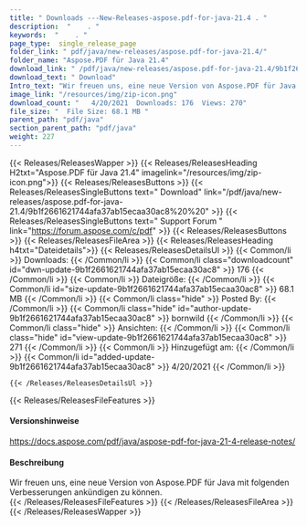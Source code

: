 ```yaml
---
title: " Downloads ---New-Releases-aspose.pdf-for-java-21.4 . "
description:  "    . " 
keywords:  "    . " 
page_type:  single_release_page
folder_link: " pdf/java/new-releases/aspose.pdf-for-java-21.4/"
folder_name: "Aspose.PDF für Java 21.4"
download_link: " /pdf/java/new-releases/aspose.pdf-for-java-21.4/9b1f2661621744afa37ab15ecaa30ac8"
download_text: " Download"
Intro_text: "Wir freuen uns, eine neue Version von Aspose.PDF für Java mit folgenden i..."
image_link: "/resources/img/zip-icon.png"
download_count: "   4/20/2021  Downloads: 176  Views: 270"
file_size: "  File Size: 68.1 MB "
parent_path: "pdf/java"
section_parent_path: "pdf/java"
weight: 227
---
```


{{< Releases/ReleasesWapper >}}
  {{< Releases/ReleasesHeading H2txt="Aspose.PDF für Java 21.4" imagelink="/resources/img/zip-icon.png">}}
  {{< Releases/ReleasesButtons >}}
    {{< Releases/ReleasesSingleButtons text=" Download" link="/pdf/java/new-releases/aspose.pdf-for-java-21.4/9b1f2661621744afa37ab15ecaa30ac8%20%20" >}}
    {{< Releases/ReleasesSingleButtons text=" Support Forum " link="https://forum.aspose.com/c/pdf" >}}
  {{< Releases/ReleasesButtons >}}
  {{< Releases/ReleasesFileArea >}}
    {{< Releases/ReleasesHeading h4txt="Dateidetails">}}
    {{< Releases/ReleasesDetailsUl >}}
            {{< Common/li >}} Downloads: {{< /Common/li >}}
      {{< Common/li class="downloadcount" id="dwn-update-9b1f2661621744afa37ab15ecaa30ac8" >}} 176 {{< /Common/li >}}
      {{< Common/li >}} Dateigröße: {{< /Common/li >}}
      {{< Common/li id="size-update-9b1f2661621744afa37ab15ecaa30ac8" >}} 68.1 MB {{< /Common/li >}} 
      {{< Common/li  class="hide" >}} Posted By: {{< /Common/li >}} 
      {{< Common/li class="hide" id="author-update-9b1f2661621744afa37ab15ecaa30ac8" >}} bornwild {{< /Common/li >}}
      {{< Common/li class="hide" >}} Ansichten: {{< /Common/li >}}
      {{< Common/li class="hide" id="view-update-9b1f2661621744afa37ab15ecaa30ac8" >}} 271 {{< /Common/li >}}
      {{< Common/li >}} Hinzugefügt am: {{< /Common/li >}}
      {{< Common/li id="added-update-9b1f2661621744afa37ab15ecaa30ac8" >}} 4/20/2021 {{< /Common/li >}} 

    {{< /Releases/ReleasesDetailsUl >}}

  {{< Releases/ReleasesFileFeatures >}}
      <h4>Versionshinweise</h4><div> <a href="https://docs.aspose.com/pdf/java/aspose-pdf-for-java-21-4-release-notes/">https://docs.aspose.com/pdf/java/aspose-pdf-for-java-21-4-release-notes/</a></div><h4> Beschreibung</h4><div class="HTMLDescription"> Wir freuen uns, eine neue Version von Aspose.PDF für Java mit folgenden Verbesserungen ankündigen zu können.</div>
  {{< /Releases/ReleasesFileFeatures >}}
 {{< /Releases/ReleasesFileArea >}}
{{< /Releases/ReleasesWapper >}}



